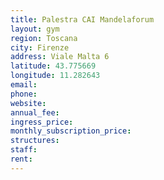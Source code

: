 ```yaml
---
title: Palestra CAI Mandelaforum
layout: gym
region: Toscana
city: Firenze
address: Viale Malta 6
latitude: 43.775669
longitude: 11.282643
email: 
phone: 
website: 
annual_fee: 
ingress_price: 
monthly_subscription_price: 
structures: 
staff: 
rent: 
---
```


